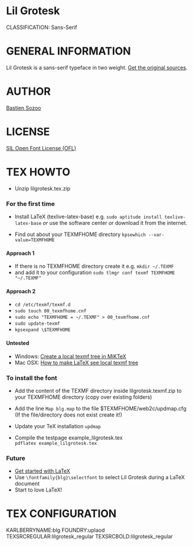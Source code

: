Lil Grotesk
===========
CLASSIFICATION: Sans-Serif


GENERAL INFORMATION
===================

Lil Grotesk is a sans-serif typeface in two weight.
[Get the original sources](https://github.com/uplaod/Beon).


AUTHOR
======
[Bastien Sozoo](http://uplaod.fr/)


LICENSE
=======
[SIL Open Font License (OFL)](http://scripts.sil.org/OFL)


TEX HOWTO
=========

- Unzip lilgrotesk.tex.zip

### For the first time

- Install LaTeX (texlive-latex-base)
  e.g. `sudo aptitude install texlive-latex-base`
 _or_ use the software center
 _or_ download it from the internet.

- Find out about your TEXMFHOME directory
 `kpsewhich --var-value=TEXMFHOME`

#### Approach **1**

- If there is no TEXMFHOME directory create it
  e.g. `mkdir ~/.TEXMF`
- and add it to your configuration
 `sudo tlmgr conf texmf TEXMFHOME "~/.TEXMF"`

#### Approach **2**

- `cd /etc/texmf/texmf.d`
- `sudo touch 00_texmfhome.cnf`
- `sudo echo "TEXMFHOME = ~/.TEXMF" > 00_texmfhome.cnf`
- `sudo update-texmf`
- `kpsexpand \$TEXMFHOME`

#### Untested

- Windows: [Create a local texmf tree in MiKTeX](http://tex.stackexchange.com/questions/69483/create-a-local-texmf-tree-in-miktex)
- Mac OSX: [How to make LaTeX see local texmf tree](http://tex.stackexchange.com/questions/30494/how-to-make-latex-see-local-texmf-tree)

### To install the font

- Add the content of the TEXMF directory inside
  lilgrotesk.texmf.zip to your TEXMFHOME directory
  (copy over existing folders)

- Add the line `Map blg.map`
  to the file $TEXMFHOME/web2c/updmap.cfg
  (If the file/directory does not exist create it!)

- Update your TeX installation
 `updmap`

- Compile the testpage example_lilgrotesk.tex    
 `pdflatex example_lilgrotesk.tex`

### Future

- [Get started with LaTeX](http://en.wikibooks.org/wiki/LaTeX)
- Use `\fontfamily{blg}\selectfont` to select Lil Grotesk
  during a LaTeX document
- Start to love LaTeX!


TEX CONFIGURATION
=================
KARLBERRYNAME:blg
FOUNDRY:uplaod
TEXSRCREGULAR:lilgrotesk_regular
TEXSRCBOLD:lilgrotesk_regular



